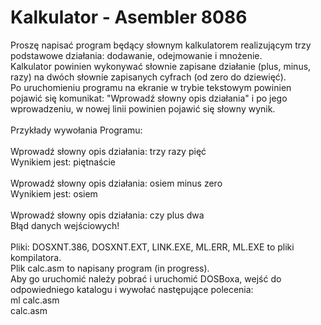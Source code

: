 # Kalkulator - Asembler 8086
Proszę napisać program będący słownym kalkulatorem realizującym trzy podstawowe działania: dodawanie, odejmowanie i mnożenie. \
Kalkulator powinien wykonywać słownie zapisane działanie (plus, minus, razy) na dwóch słownie zapisanych cyfrach (od zero do dziewięć).\
Po uruchomieniu programu na ekranie w trybie tekstowym powinien pojawić się komunikat: "Wprowadź słowny opis działania" i po jego wprowadzeniu, w nowej linii powinien pojawić się słowny wynik.\
\
Przykłady wywołania Programu:\
\
Wprowadź słowny opis działania: trzy razy pięć\
Wynikiem jest: piętnaście\
\
Wprowadź słowny opis działania: osiem minus zero\
Wynikiem jest: osiem\
\
Wprowadź słowny opis działania: czy plus dwa\
Błąd danych wejściowych!\
\
Pliki: DOSXNT.386, DOSXNT.EXT, LINK.EXE, ML.ERR, ML.EXE to pliki kompilatora.\
Plik calc.asm to napisany program (in progress).\
Aby go uruchomić należy pobrać i uruchomić DOSBoxa, wejść do odpowiedniego katalogu i wywołać następujące polecenia:\
ml calc.asm\
calc.asm